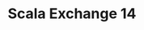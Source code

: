 ---
title: Scala Exchange 14
logo: /resources/img/scalaexchange.png
location: London
description: ""
start: 8 December 2014
end: 9 December 2014
link-out: http://skillsmatter.com/event/scala/scala-exchange-2014
---